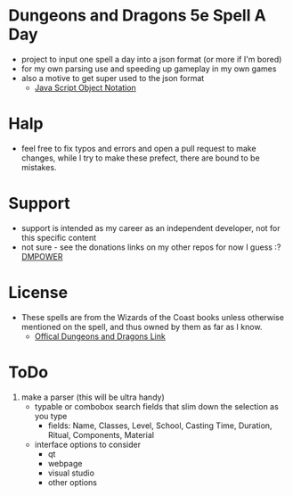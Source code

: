 # Dungeons and Dragons 5e Spell A Day

* project to input one spell a day into a json format (or more if I'm bored)
* for my own parsing use and speeding up gameplay in my own games
* also a motive to get super used to the json format
    * [Java Script Object Notation](https://www.w3schools.com/js/js_json_intro.asp)


# Halp

* feel free to fix typos and errors and open a pull request to make changes, while I try to make these prefect, there are bound to be mistakes.


# Support

* support is intended as my career as an independent developer, not for this specific content
* not sure - see the donations links on my other repos for now I guess :? [DMPOWER](https://github.com/bytePro17124/DMPOWER)


# License

* These spells are from the Wizards of the Coast books unless otherwise mentioned on the spell, and thus owned by them as far as I know.
    * [Offical Dungeons and Dragons Link](http://dnd.wizards.com/)
    
# ToDo

1. make a parser (this will be ultra handy)
   * typable or combobox search fields that slim down the selection as you type
        * fields: Name, Classes, Level, School, Casting Time, Duration, Ritual, Components, Material
   * interface options to consider
        * qt
        * webpage
        * visual studio
        * other options
        
        

